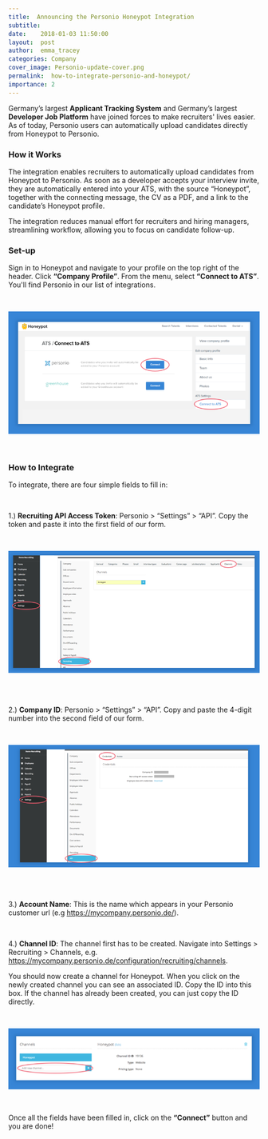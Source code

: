 ```yaml
---
title:  Announcing the Personio Honeypot Integration 
subtitle:
date:    2018-01-03 11:50:00
layout:  post
author:  emma_tracey
categories: Company
cover_image: Personio-update-cover.png
permalink:  how-to-integrate-personio-and-honeypot/
importance: 2
---
```


Germany’s largest **Applicant Tracking System** and Germany’s largest **Developer Job Platform** have joined forces to make recruiters' lives easier. As of today, Personio users can automatically upload candidates directly from Honeypot to Personio. 

<!--more--> 

### How it Works

The integration enables recruiters to automatically upload candidates from Honeypot to Personio. As soon as a developer accepts your interview invite, they are automatically entered into your ATS, with the source “Honeypot”, together with the connecting message, the CV as a PDF, and a link to the candidate’s Honeypot profile.

The integration reduces manual effort for recruiters and hiring managers, streamlining workflow, allowing you to focus on candidate follow-up. 

### Set-up

Sign in to Honeypot and navigate to your profile on the top right of the header. Click **“Company Profile”**. From the menu, select **“Connect to ATS”**. You'll find Personio in our list of integrations.

<br>

![Connect to ATS](/assets/images/Personio-screenshot-1.png)

<br>

### How to Integrate

To integrate, there are four simple fields to fill in: 

<br>

1.) **Recruiting API Access Token**: Personio > “Settings” > “API”. Copy the token and paste it into the first field of our form. 

<br>

![Recruiting API Access Token](/assets/images/Personio-screenshot-22.png)

<br><br>

2.) **Company ID**:  Personio > “Settings” > “API”. Copy and paste the 4-digit number into the second field of our form. 

<br>

![Company ID](/assets/images/Personio-screenshot-4.png)

<br><br>

3.) **Account Name**: This is the name which appears in your Personio customer url (e.g https://mycompany.personio.de/).

<br>

4.) **Channel ID**: The channel first has to be created. Navigate into Settings > Recruiting > Channels, e.g. https://mycompany.personio.de/configuration/recruiting/channels. 

You should now create a channel for Honeypot. When you click on the newly created channel you can see an associated ID. Copy the ID into this box. If the channel has already been created, you can just copy the ID directly. 

<br>

![Channel ID](/assets/images/personio-screenshot-5.png)

<br>

Once all the fields have been filled in,  click on the **“Connect”** button and you are done! 
